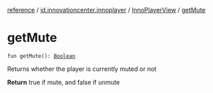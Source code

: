 [reference](../../index.md) / [id.innovationcenter.innoplayer](../index.md) / [InnoPlayerView](index.md) / [getMute](./get-mute.md)

# getMute

`fun getMute(): `[`Boolean`](https://kotlinlang.org/api/latest/jvm/stdlib/kotlin/-boolean/index.html)

Returns whether the player is currently muted or not

**Return**
true if mute, and false if unmute

